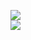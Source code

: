 [![](https://img.shields.io/badge/Made%20With-Github%20Spray-lightgrey.svg?style=for-the-badge&logo=github)](https://github.com/Annihil/github-spray#4645)  
[![](https://i.imgur.com/2DrTn0Z.gif)](https://github.com/Annihil/github-spray)